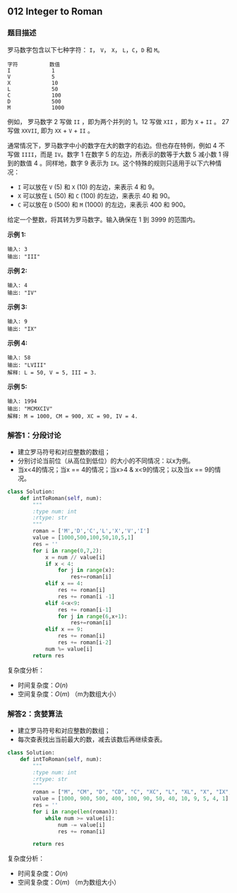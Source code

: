 ## 012 Integer to Roman

### 题目描述

罗马数字包含以下七种字符： `I`， `V`， `X`， `L`，`C`，`D` 和 `M`。

```
字符          数值
I             1
V             5
X             10
L             50
C             100
D             500
M             1000
```

例如， 罗马数字 2 写做 `II` ，即为两个并列的 1。12 写做 `XII` ，即为 `X` + `II` 。 27 写做  `XXVII`, 即为 `XX` + `V` + `II` 。

通常情况下，罗马数字中小的数字在大的数字的右边。但也存在特例，例如 4 不写做 `IIII`，而是 `IV`。数字 1 在数字 5 的左边，所表示的数等于大数 5 减小数 1 得到的数值 4 。同样地，数字 9 表示为 `IX`。这个特殊的规则只适用于以下六种情况：

- `I` 可以放在 `V` (5) 和 `X` (10) 的左边，来表示 4 和 9。
- `X` 可以放在 `L` (50) 和 `C` (100) 的左边，来表示 40 和 90。 
- `C` 可以放在 `D` (500) 和 `M` (1000) 的左边，来表示 400 和 900。

给定一个整数，将其转为罗马数字。输入确保在 1 到 3999 的范围内。



**示例 1:**

```
输入: 3
输出: "III"
```

**示例 2:**

```
输入: 4
输出: "IV"
```

**示例 3:**

```
输入: 9
输出: "IX"
```

**示例 4:**

```
输入: 58
输出: "LVIII"
解释: L = 50, V = 5, III = 3.
```

**示例 5:**

```
输入: 1994
输出: "MCMXCIV"
解释: M = 1000, CM = 900, XC = 90, IV = 4.
```



### 解答1：分段讨论

- 建立罗马符号和对应整数的数组；
- 分别讨论当前位（从高位到低位）的大小的不同情况：以x为例。
- 当x<4的情况；当x == 4的情况；当x>4 & x<9的情况；以及当x == 9的情况。

```python
class Solution:
    def intToRoman(self, num):
        """
        :type num: int
        :rtype: str
        """
        roman = ['M','D','C','L','X','V','I']
        value = [1000,500,100,50,10,5,1]
        res = ''
        for i in range(0,7,2):
            x = num // value[i]
            if x < 4:
                for j in range(x):
                    res+=roman[i]
            elif x == 4:
                res += roman[i]
                res += roman[i -1]
            elif 4<x<9:
                res += roman[i-1]
                for j in range(6,x+1):
                    res+=roman[i]
            elif x == 9:
                res += roman[i]
                res += roman[i-2]
            num %= value[i]
        return res
```
复杂度分析：

- 时间复杂度：$O(n)$
- 空间复杂度：$O(m)$ （m为数组大小）



### 解答2：贪婪算法

- 建立罗马符号和对应整数的数组；
- 每次查表找出当前最大的数，减去该数后再继续查表。



```python
class Solution:
    def intToRoman(self, num):
        """
        :type num: int
        :rtype: str
        """
        roman = ["M", "CM", "D", "CD", "C", "XC", "L", "XL", "X", "IX", "V", "IV", "I"]
        value = [1000, 900, 500, 400, 100, 90, 50, 40, 10, 9, 5, 4, 1]
        res = ''
        for i in range(len(roman)):
            while num >= value[i]:
                num -= value[i]
                res += roman[i]

        return res
```



复杂度分析：

- 时间复杂度：$O(n)$
- 空间复杂度：$O(m)$ （m为数组大小）